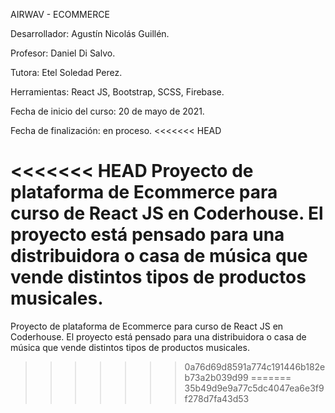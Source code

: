 AIRWAV - ECOMMERCE

Desarrollador: Agustín Nicolás Guillén.

Profesor: Daniel Di Salvo.

Tutora: Etel Soledad Perez.

Herramientas: React JS, Bootstrap, SCSS, Firebase.

Fecha de inicio del curso: 20 de mayo de 2021.

Fecha de finalización: en proceso.
<<<<<<< HEAD

<<<<<<< HEAD
Proyecto de plataforma de Ecommerce para curso de React JS en Coderhouse. El proyecto está pensado para una distribuidora o casa de música que vende distintos tipos de productos musicales.
=======
Proyecto de plataforma de Ecommerce para curso de React JS en Coderhouse. El proyecto está pensado para una distribuidora o casa de música que vende distintos tipos de productos musicales.
>>>>>>> 0a76d69d8591a774c191446b182eb73a2b039d99
=======
>>>>>>> 35b49d9e9a77c5dc4047ea6e3f9f278d7fa43d53
